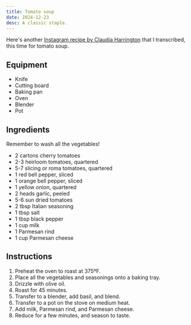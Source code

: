 ```yaml
---
title: Tomato soup
date: 2024-12-23
desc: A classic staple.
---
```


Here's another [Instagram recipe by Claudia Harrington][insta] that I transcribed, this time for tomato soup.

## Equipment

- Knife
- Cutting board
- Baking pan
- Oven
- Blender
- Pot

## Ingredients

Remember to wash all the vegetables!

- 2 cartons cherry tomatoes
- 2-3 heirloom tomatoes, quartered
- 5-7 slicing or roma tomatoes, quartered
- 1 red bell pepper, sliced
- 1 orange bell pepper, sliced
- 1 yellow onion, quartered
- 2 heads garlic, peeled
- 5-6 sun dried tomatoes
- 2 tbsp Italian seasoning
- 1 tbsp salt
- 1 tbsp black pepper
- 1 cup milk
- 1 Parmesan rind
- 1 cup Parmesan cheese

## Instructions

1. Preheat the oven to roast at 375ºF.
1. Place all the vegetables and seasonings onto a baking tray.
1. Drizzle with olive oil.
1. Roast for 45 minutes.
1. Transfer to a blender, add basil, and blend.
1. Transfer to a pot on the stove on medium heat.
1. Add milk, Parmesan rind, and Parmesan cheese.
1. Reduce for a few minutes, and season to taste.

[insta]: https://www.instagram.com/reel/C-1OrJ-uwJc/

